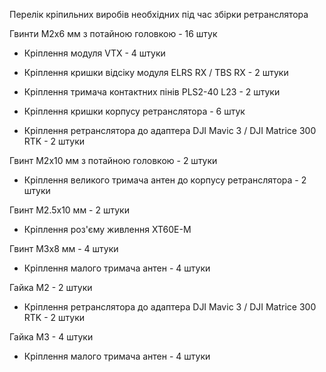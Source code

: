 Перелік кріпильних виробів необхідних під час збірки ретранслятора


Гвинти М2х6 мм з потайною головкою - 16 штук

- Кріплення модуля VTX - 4 штуки

- Кріплення кришки відсіку модуля ELRS RX / TBS RX - 2 штуки

- Кріплення тримача контактних пінів PLS2-40 L23 - 2 штуки

- Кріплення кришки корпусу ретранслятора - 6 штук

- Кріплення ретранслятора до адаптера DJI Mavic 3 / DJI Matrice 300 RTK - 2 штуки


Гвинт М2х10 мм з потайною головкою - 2 штуки

- Кріплення великого тримача антен до корпусу ретранслятора - 2 штуки


Гвинт М2.5х10 мм - 2 штуки

- Кріплення роз'єму живлення XT60E-M


Гвинт М3х8 мм - 4 штуки

- Кріплення малого тримача антен - 4 штуки


Гайка М2 - 2 штуки

- Кріплення ретранслятора до адаптера DJI Mavic 3 / DJI Matrice 300 RTK - 2 штуки


Гайка М3 - 4 штуки

- Кріплення малого тримача антен - 4 штуки
